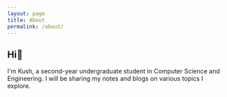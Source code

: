 ```yaml
---
layout: page
title: About
permalink: /about/
---
```

## Hi👋
I'm Kush, a second-year undergraduate student in Computer Science and Engineering. I will be sharing my notes and blogs on various topics I explore.